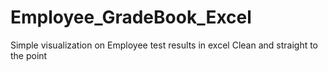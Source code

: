 # Employee_GradeBook_Excel

Simple visualization on Employee test results in excel 
Clean and straight to the point

